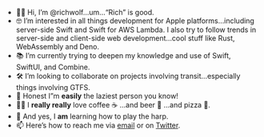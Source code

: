 - 👋🏻 Hi, I’m @richwolf…um…“Rich” is good.
- 🤓 I’m interested in all things development for Apple platforms…including server-side Swift and Swift for AWS Lambda. I also try to follow trends in server-side and client-side web development…cool stuff like Rust, WebAssembly and Deno.
- 📚 I’m currently trying to deepen my knowledge and use of Swift, SwiftUI, and Combine.
- 🛠 I’m looking to collaborate on projects involving transit…especially things involving GTFS.
- 🛌 Honest I”m **easily** the laziest person you know!
- 👍🏻 I **really really** love coffee ☕️ …and beer 🍺 …and pizza 🍕.
- 🎵 And yes, I **am** learning how to play the harp.
- 📫 Here’s how to reach me via [email][1] or on [Twitter][2].

<!---
richwolf/richwolf is a ✨ special ✨ repository because its `README.md` (this file) appears on your GitHub profile.
You can click the Preview link to take a look at your changes.
--->

[1]:	mailto:richwolf@me.com "Email"
[2]:	http://twitter.com/richwolf "Twitter"